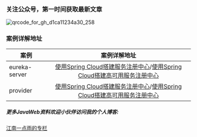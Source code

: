 ### 关注公众号，第一时间获取最新文章
![qrcode_for_gh_d1ca11234a30_258](https://cloud.githubusercontent.com/assets/6023444/23211124/6d97cca2-f93b-11e6-9438-57ef23454f18.jpg)
### 案例详解地址
|案例|案例详解地址|
|-------------|:-------------:|
|eureka-server|[使用Spring Cloud搭建服务注册中心](http://blog.csdn.net/u012702547/article/details/77803564)/[使用Spring Cloud搭建高可用服务注册中心](http://blog.csdn.net/u012702547/article/details/77823434)|
|provider|[使用Spring Cloud搭建服务注册中心](http://blog.csdn.net/u012702547/article/details/77803564)/[使用Spring Cloud搭建高可用服务注册中心](http://blog.csdn.net/u012702547/article/details/77823434)|


##### 更多JavaWeb资料欢迎小伙伴访问我的个人博客:

[江南一点雨的专栏](http://blog.csdn.net/u012702547)